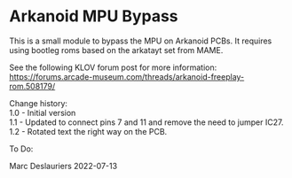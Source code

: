 # Arkanoid MPU Bypass

This is a small module to bypass the MPU on Arkanoid PCBs. It requires
using bootleg roms based on the arkatayt set from MAME.

See the following KLOV forum post for more information:  
https://forums.arcade-museum.com/threads/arkanoid-freeplay-rom.508179/

Change history:  
1.0 - Initial version  
1.1 - Updated to connect pins 7 and 11 and remove the need to jumper IC27.
1.2 - Rotated text the right way on the PCB.

To Do:  

Marc Deslauriers
2022-07-13
